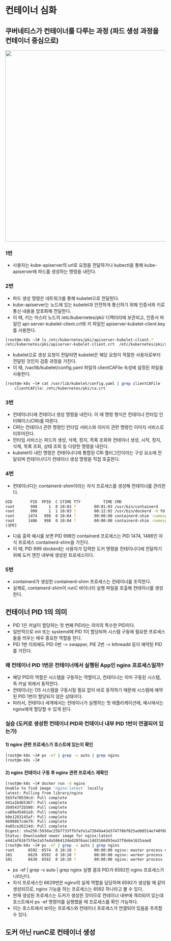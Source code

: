 # 컨테이너 심화
## 쿠버네티스가 컨테이너를 다루는 과정 (파드 생성 과정을 컨테이너 중심으로)
<p align="center"><img src="../images/kube_container_create.png" width="600"></p>

### 1번
- 사용자는 kube-apiserver의 url로 요청을 전달하거나 kubectl을 통해 kube-apiserver에 파드를 생성하는 명령을 내린다.

### 2번
- 파드 생성 명령은 네트워크를 통해 kubelet으로 전달된다.
- kube-apiserver는 노드에 있는 kubelet과 안전하게 통신하기 위해 인증서와 키로 통신 내용을 암호화해 전달한다.
- 이 때, 키는 마스터 노드의 /etc/kubernetes/pki/ 디렉터리에 보관되고, 인증서 파일인 api-server-kubelet-client.crt와 키 파일인 apiserver-kubelet-client.key를 사용한다.

```bash
[root@m-k8s ~]# ls /etc/kubernetes/pki/apiserver-kubelet-client.*
/etc/kubernetes/pki/apiserver-kubelet-client.crt  /etc/kubernetes/pki/apiserver-kubelet-client.key
```
- kubelet으로 생성 요청이 전달되면 kubelet은 해당 요청이 적절한 사용자로부터 전달된 것인지 검증 과정을 거친다.
- 이 때, /var/lib/kubelet/config.yaml 파일의 clientCAFile 속성에 설정된 파일을 사용한다.

```bash
[root@m-k8s ~]# cat /var/lib/kubelet/config.yaml | grep clientCAFile
    clientCAFile: /etc/kubernetes/pki/ca.crt
```

### 3번
- 컨테이너디에 컨테이너 생성 명령을 내린다. 이 때 명령 형식은 컨테이너 런타임 인터페이스(CRI)를 따른다.
- CRI는 컨테이너 관련 명령인 런타임 서비스와 이미지 관련 명령인 이미지 서비스로 이루어진다.
- 런타임 서비스는 파드의 생성, 삭제, 정지, 목록 조회와 컨테이너 생성, 시작, 정지, 삭제, 목록 조회, 상태 조회 등 다양한 명령을 내린다.
- kubelet이 내린 명령은 컨테이너디에 통합된 CRI 플러그인이라는 구성 요소에 전달되며 컨테이너디가 컨테이너 생성 명령을 직접 호출한다.

### 4번
- 컨테이너디는 containerd-shim이라는 자식 프로세스를 생성해 컨테이너를 관리한다.
```bash
UID        PID  PPID  C STIME TTY          TIME CMD
root       998     1  0 10:03 ?        00:01:03 /usr/bin/containerd
root       999     1  1 10:03 ?        00:12:02 /usr/bin/dockerd -H fd:// --containerd=/run/containerd/containerd.sock
root      1474   998  0 10:04 ?        00:00:00 containerd-shim -namespace moby [중략]
root      1486   998  0 10:04 ?        00:00:00 containerd-shim -namespace moby [중략]
[생략]
```
- 다음 출력 예시를 보면 PID 998인 containerd 프로세스는 PID 1474, 1486인 자식 프로세스 containerd-shim을 가진다.
- 이 때, PID 999 dockerd는 사용자가 입력한 도커 명령을 컨테이너디에 전달하기 위해 도커 엔진 내부에 생성된 프로세스이다.

### 5번
- containerd가 생성한 containerd-shim 프로세스는 컨테이너를 조작한다.
- 실제로, containerd-shim이 runC 바이너리 실행 파일을 호출해 컨테이너를 생성한다.

## 컨테이너 PID 1의 의미
- PID 1은 커널이 할당하는 첫 번째 PID라는 의미의 특수한 PID이다.
- 일반적으로 init 또는 systemd에 PID 1이 할당되며 시스템 구동에 필요한 프로세스들을 띄우는 매우 중요한 역할을 한다.
- PID 1번 이외에도 PID 0번 -> swapper, PIE 2번 -> kthreadd 등이 예약된 PID를 가진다.

### 왜 컨테이너 PID 1번은 컨테이너에서 실행된 App인 nginx 프로세스일까?
- 해당 PID의 역할은 시스템을 구동하는 역할이고, 컨테이너는 이미 구동된 시스템, 즉 커널 위에서 동작한다.
- 컨테이너는 OS 시스템을 구동시킬 필요 없이 바로 동작하기 때문에 시스템에 예약된 PID 1번이 할당되지 않은 상태이다.
- 따라서, 컨테이너 세계에서는 컨테이너가 실행하는 첫 애플리케이션에, 예시에서는 nginx에게 할당할 수 있게 된다.

### 실습 (도커로 생성한 컨테이너 PID와 컨테이너 내부 PID 1번이 연결되어 있는가)

#### 1) nginx 관련 프로세스가 호스트에 있는지 확인
```bash
[root@m-k8s ~]# ps -ef | grep -v auto | grep nginx
[root@m-k8s ~]#
```

#### 2) nginx 컨테이너 구동 후 nginx 관련 프로세스 재확인
```bash
[root@m-k8s ~]# docker run -d nginx
Unable to find image 'nginx:latest' locally
latest: Pulling from library/nginx
5b5fe70539cd: Pull complete
441a1b465367: Pull complete
3b9543f2b500: Pull complete
ca89ed5461a9: Pull complete
b0e1283145af: Pull complete
4b98867cde79: Pull complete
4a85ce26214d: Pull complete
Digest: sha256:593dac25b7733ffb7afe1a72649a43e574778bf025ad60514ef40f6b5d606247
Status: Downloaded newer image for nginx:latest
e442af61675f6e2a57eda586412ded2076aac1dd3166d93ea37f8e6e1625aae8
[root@m-k8s ~]# ps -ef | grep -v auto | grep nginx
root      6592  6574  0 10:10 ?        00:00:00 nginx: master process nginx -g daemon off;
101       6629  6592  0 10:10 ?        00:00:00 nginx: worker process
101       6630  6592  0 10:10 ?        00:00:00 nginx: worker process
```

- ps -ef | grep -v auto | grep nginx 실행 결과 PID가 6592인 nginx 프로세스가 나타난다.
- 자식 프로세스인 6629번은 nginx의 실제 역할을 담당하며 6592가 생성될 때 같이 생성되므로, nginx 기능을 하는 프로세스는 6592 하나라고 볼 수 있다.
- 현재 생성된 프로세스는 도커가 생성한 것이므로 컨테이너 내부에 격리되어 있는데 호스트에서 ps -ef 명령어를 실행했을 때 프로세스를 확인 가능하다.
- 이는 호스트에서 보이는 프로세스와 컨테이너 프로세스가 연결되어 있음을 추측할 수 있다.

## 도커 아닌 runC로 컨테이너 생성















